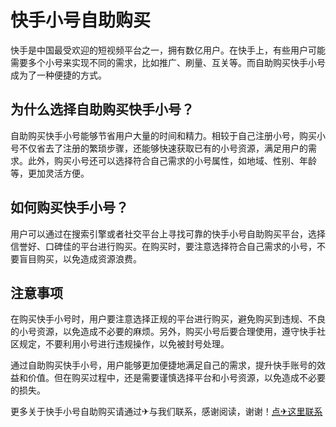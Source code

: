 # 快手小号自助购买

快手是中国最受欢迎的短视频平台之一，拥有数亿用户。在快手上，有些用户可能需要多个小号来实现不同的需求，比如推广、刷量、互关等。而自助购买快手小号成为了一种便捷的方式。

## 为什么选择自助购买快手小号？

自助购买快手小号能够节省用户大量的时间和精力。相较于自己注册小号，购买小号不仅省去了注册的繁琐步骤，还能够快速获取已有的小号资源，满足用户的需求。此外，购买小号还可以选择符合自己需求的小号属性，如地域、性别、年龄等，更加灵活方便。

## 如何购买快手小号？

用户可以通过在搜索引擎或者社交平台上寻找可靠的快手小号自助购买平台，选择信誉好、口碑佳的平台进行购买。在购买时，要注意选择符合自己需求的小号，不要盲目购买，以免造成资源浪费。

## 注意事项

在购买快手小号时，用户要注意选择正规的平台进行购买，避免购买到违规、不良的小号资源，以免造成不必要的麻烦。另外，购买小号后要合理使用，遵守快手社区规定，不要利用小号进行违规操作，以免被封号处理。

通过自助购买快手小号，用户能够更加便捷地满足自己的需求，提升快手账号的效益和价值。但在购买过程中，还是需要谨慎选择平台和小号资源，以免造成不必要的损失。

更多关于快手小号自助购买请通过✈与我们联系，感谢阅读，谢谢！[点✈这里联系](https://ww.k02.cc)